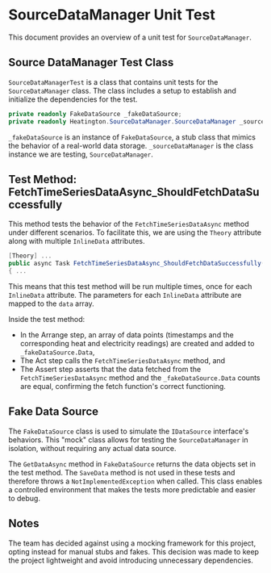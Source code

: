# SourceDataManager Unit Test

This document provides an overview of a unit test for `SourceDataManager`.

## Source DataManager Test Class

`SourceDataManagerTest` is a class that contains unit tests for the `SourceDataManager` class. The class includes a setup to establish and initialize the dependencies for the test.

```csharp
private readonly FakeDataSource _fakeDataSource;
private readonly Heatington.SourceDataManager.SourceDataManager _sourceDataManager;
```

`_fakeDataSource` is an instance of `FakeDataSource`, a stub class that mimics the behavior of a real-world data storage.
`_sourceDataManager` is the class instance we are testing, `SourceDataManager`.

## Test Method: FetchTimeSeriesDataAsync_ShouldFetchDataSuccessfully

This method tests the behavior of the `FetchTimeSeriesDataAsync` method under different scenarios. To facilitate this, we are using the `Theory` attribute along with multiple `InlineData` attributes.

```csharp
[Theory] ...
public async Task FetchTimeSeriesDataAsync_ShouldFetchDataSuccessfully(params string[] data)
{ ...
```

This means that this test method will be run multiple times, once for each `InlineData` attribute. The parameters for each `InlineData` attribute are mapped to the `data` array.

Inside the test method:
- In the Arrange step, an array of data points (timestamps and the corresponding heat and electricity readings) are created and added to `_fakeDataSource.Data`,
- The Act step calls the `FetchTimeSeriesDataAsync` method, and
- The Assert step asserts that the data fetched from the `FetchTimeSeriesDataAsync` method and the `_fakeDataSource.Data` counts are equal, confirming the fetch function's correct functioning.

## Fake Data Source

The `FakeDataSource` class is used to simulate the `IDataSource` interface's behaviors. This "mock" class allows for testing the `SourceDataManager` in isolation, without requiring any actual data source.

The `GetDataAsync` method in `FakeDataSource` returns the data objects set in the test method. The `SaveData` method is not used in these tests and therefore throws a `NotImplementedException` when called. This class enables a controlled environment that makes the tests more predictable and easier to debug.

## Notes

The team has decided against using a mocking framework for this project, opting instead for manual stubs and fakes.
This decision was made to keep the project lightweight and avoid introducing unnecessary dependencies.
